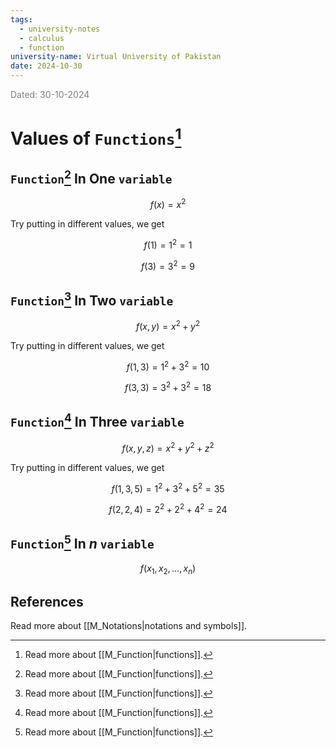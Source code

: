 ```yaml
---
tags:
  - university-notes
  - calculus
  - function
university-name: Virtual University of Pakistan
date: 2024-10-30
---
```


<span style="color: gray;">Dated: 30-10-2024</span>

# Values of `Functions`[^1]

## `Function`[^1] In One `variable`

$$f(x) = x^2$$

Try putting in different values, we get  

$$f(1) = 1^2 = 1$$

$$f(3) = 3^2 = 9$$

## `Function`[^1] In Two `variable`

$$f(x, y) = x^2 + y^2$$

Try putting in different values, we get  

$$f(1, 3) = 1^2 + 3^2 = 10$$

$$f(3, 3) = 3^2 + 3^2 = 18$$

## `Function`[^1] In Three `variable`

$$f(x, y, z) = x^2 + y^2 + z^2$$

Try putting in different values, we get  

$$f(1, 3, 5) = 1^2 + 3^2 + 5^2 = 35$$

$$f(2, 2, 4) = 2^2 + 2^2 + 4^2 = 24$$

## `Function`[^1] In $n$ `variable`

$$f(x_1, x_2, \ldots,x_n)$$

## References

Read more about [[M_Notations|notations and symbols]].

[^1]: Read more about [[M_Function|functions]].